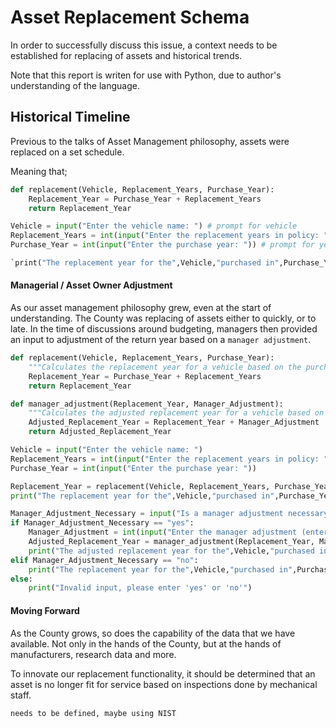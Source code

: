 # Asset Replacement Schema
In order to successfully discuss this issue, a context needs to be established for replacing of assets and historical trends.

Note that this report is writen for use with Python, due to author's understanding of the language. 

## Historical Timeline
Previous to the talks of Asset Management philosophy, assets were replaced on a set schedule. 

Meaning that;
```python
def replacement(Vehicle, Replacement_Years, Purchase_Year):
    Replacement_Year = Purchase_Year + Replacement_Years
    return Replacement_Year

Vehicle = input("Enter the vehicle name: ") # prompt for vehicle
Replacement_Years = int(input("Enter the replacement years in policy: ")) # prompt for policy year
Purchase_Year = int(input("Enter the purchase year: ")) # prompt for year of vehicle purchase

`print("The replacement year for the",Vehicle,"purchased in",Purchase_Year,"is:",replacement(Vehicle, Replacement_Years, Purchase_Year))`
```
#### Managerial / Asset Owner Adjustment
As our asset management philosophy grew, even at the start of understanding. The County was replacing of assets either to quickly, or to late. In the time of discussions around budgeting, managers then provided an input to adjustment of the return year based on a `manager adjustment`.

```python
def replacement(Vehicle, Replacement_Years, Purchase_Year):
    """Calculates the replacement year for a vehicle based on the purchase year and the replacement years in policy"""
    Replacement_Year = Purchase_Year + Replacement_Years
    return Replacement_Year

def manager_adjustment(Replacement_Year, Manager_Adjustment):
    """Calculates the adjusted replacement year for a vehicle based on the replacement year and the manager adjustment"""
    Adjusted_Replacement_Year = Replacement_Year + Manager_Adjustment
    return Adjusted_Replacement_Year

Vehicle = input("Enter the vehicle name: ")
Replacement_Years = int(input("Enter the replacement years in policy: "))
Purchase_Year = int(input("Enter the purchase year: "))

Replacement_Year = replacement(Vehicle, Replacement_Years, Purchase_Year)
print("The replacement year for the",Vehicle,"purchased in",Purchase_Year,"is:",Replacement_Year)

Manager_Adjustment_Necessary = input("Is a manager adjustment necessary? (yes/no): ").lower()
if Manager_Adjustment_Necessary == "yes":
    Manager_Adjustment = int(input("Enter the manager adjustment (enter a positive or negative integer): "))
    Adjusted_Replacement_Year = manager_adjustment(Replacement_Year, Manager_Adjustment)
    print("The adjusted replacement year for the",Vehicle,"purchased in",Purchase_Year,"is:",Adjusted_Replacement_Year)
elif Manager_Adjustment_Necessary == "no":
    print("The replacement year for the",Vehicle,"purchased in",Purchase_Year,"is:",Replacement_Year)
else:
    print("Invalid input, please enter 'yes' or 'no'")
```
#### Moving Forward 

As the County grows, so does the capability of the data that we have available. Not only in the hands of the County, but at the hands of manufacturers, research data and more. 

To innovate our replacement functionality, it should be determined that an asset is no longer fit for service based on inspections done by mechanical staff. 

```
needs to be defined, maybe using NIST
```
